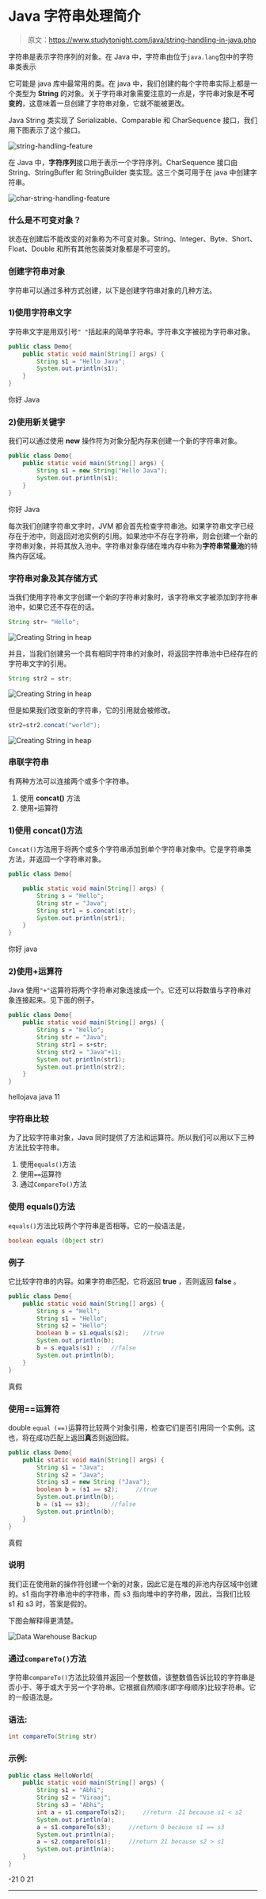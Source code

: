 # Java 字符串处理简介

> 原文：<https://www.studytonight.com/java/string-handling-in-java.php>

字符串是表示字符序列的对象。在 Java 中，字符串由位于`java.lang`包中的字符串类表示

它可能是 java 库中最常用的类。在 java 中，我们创建的每个字符串实际上都是一个类型为 **String** 的对象。关于字符串对象需要注意的一点是，字符串对象是**不可变的**，这意味着一旦创建了字符串对象，它就不能被更改。

Java String 类实现了 Serializable、Comparable 和 CharSequence 接口，我们用下图表示了这个接口。

![string-handling-feature ](img/cb2731b2d118674e016c95afab5c8d07.png)

在 Java 中，**字符序列**接口用于表示一个字符序列。CharSequence 接口由 String、StringBuffer 和 StringBuilder 类实现。这三个类可用于在 java 中创建字符串。

![char-string-handling-feature](img/76436bbf73025693eec713a3acc9bd08.png)

### 什么是不可变对象？

状态在创建后不能改变的对象称为不可变对象。String、Integer、Byte、Short、Float、Double 和所有其他包装类对象都是不可变的。

### 创建字符串对象

字符串可以通过多种方式创建，以下是创建字符串对象的几种方法。

### 1)使用字符串文字

字符串文字是用双引号`" "`括起来的简单字符串。字符串文字被视为字符串对象。

```java
public class Demo{    
    public static void main(String[] args) {  
    	String s1 = "Hello Java";
    	System.out.println(s1);
    }  
} 
```

你好 Java

### 2)使用新关键字

我们可以通过使用 **new** 操作符为对象分配内存来创建一个新的字符串对象。

```java
public class Demo{    
    public static void main(String[] args) {  
    	String s1 = new String("Hello Java");
    	System.out.println(s1);
    }  
} 
```

你好 Java

每次我们创建字符串文字时，JVM 都会首先检查字符串池。如果字符串文字已经存在于池中，则返回对池实例的引用。如果池中不存在字符串，则会创建一个新的字符串对象，并将其放入池中。字符串对象存储在堆内存中称为**字符串常量池**的特殊内存区域。

### 字符串对象及其存储方式

当我们使用字符串文字创建一个新的字符串对象时，该字符串文字被添加到字符串池中，如果它还不存在的话。

```java
String str= "Hello";
```

![Creating String in heap](img/3aef052c76e6b0e5f8647169a937ee9e.png)

并且，当我们创建另一个具有相同字符串的对象时，将返回字符串池中已经存在的字符串文字的引用。

```java
String str2 = str;
```

![Creating String in heap](img/f7d7e1d644c7e89ea1099ffa05981d15.png)

但是如果我们改变新的字符串，它的引用就会被修改。

```java
str2=str2.concat("world");
```

![Creating String in heap](img/ccd0691eef8041be869da03767a7f21d.png)

### 串联字符串

有两种方法可以连接两个或多个字符串。

1.  使用 **concat()** 方法
2.  使用`+`运算符

### 1)使用 concat()方法

`Concat()`方法用于将两个或多个字符串添加到单个字符串对象中。它是字符串类方法，并返回一个字符串对象。

```java
public class Demo{    

    public static void main(String[] args) {  
    	String s = "Hello";
    	String str = "Java";
    	String str1 = s.concat(str);
    	System.out.println(str1);
    }  
} 
```

你好 java

### 2)使用+运算符

Java 使用`"+"`运算符将两个字符串对象连接成一个。它还可以将数值与字符串对象连接起来。见下面的例子。

```java
public class Demo{    
    public static void main(String[] args) {  
    	String s = "Hello";
    	String str = "Java";
    	String str1 = s+str;
    	String str2 = "Java"+11;
    	System.out.println(str1);
    	System.out.println(str2);
    }  
} 
```

hellojava java 11

### 字符串比较

为了比较字符串对象，Java 同时提供了方法和运算符。所以我们可以用以下三种方法比较字符串。

1.  使用`equals()`方法
2.  使用`==`运算符
3.  通过`CompareTo()`方法

### 使用 equals()方法

`equals()`方法比较两个字符串是否相等。它的一般语法是，

```java
boolean equals (Object str)
```

### 例子

它比较字符串的内容。如果字符串匹配，它将返回 **true** ，否则返回 **false** 。

```java
public class Demo{    
    public static void main(String[] args) {  
    	String s = "Hell";
    	String s1 = "Hello";
    	String s2 = "Hello";
    	boolean b = s1.equals(s2);    //true
    	System.out.println(b);
    	b =	s.equals(s1) ;   //false
    	System.out.println(b);
    }  
} 
```

真假

### 使用==运算符

double `equal (==)`运算符比较两个对象引用，检查它们是否引用同一个实例。这也，将在成功匹配上返回**真**否则返回假。

```java
public class Demo{    
    public static void main(String[] args) {  
    	String s1 = "Java";
    	String s2 = "Java";
    	String s3 = new String ("Java");
    	boolean b = (s1 == s2);     //true
    	System.out.println(b);
    	b =	(s1 == s3);      //false
    	System.out.println(b);  
    }  
} 
```

真假

### 说明

我们正在使用新的操作符创建一个新的对象，因此它是在堆的非池内存区域中创建的。s1 指向字符串池中的字符串，而 s3 指向堆中的字符串，因此，当我们比较 s1 和 s3 时，答案是假的。

下图会解释得更清楚。

![Data Warehouse Backup](img/604d7c24474847c27181f343cb1f95bd.png)

### 通过`compareTo()`方法

字符串`compareTo()`方法比较值并返回一个整数值，该整数值告诉比较的字符串是否小于、等于或大于另一个字符串。它根据自然顺序(即字母顺序)比较字符串。它的一般语法是。

### 语法:

```java
int compareTo(String str)
```

### 示例:

```java
public class HelloWorld{    
    public static void main(String[] args) {  
    	String s1 = "Abhi";
    	String s2 = "Viraaj";
    	String s3 = "Abhi";
    	int a = s1.compareTo(s2);     //return -21 because s1 < s2 
    	System.out.println(a);
    	a = s1.compareTo(s3);     //return 0 because s1 == s3 
    	System.out.println(a);
    	a = s2.compareTo(s1);     //return 21 because s2 > s1
    	System.out.println(a);
    }  
} 
```

-21 0 21

* * *
